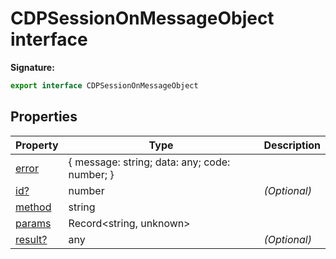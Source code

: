 # CDPSessionOnMessageObject interface

**Signature:**

```typescript
export interface CDPSessionOnMessageObject
```

## Properties

| Property                                                   | Type                                          | Description       |
| ---------------------------------------------------------- | --------------------------------------------- | ----------------- |
| [error](./puppeteer.cdpsessiononmessageobject.error.md)    | { message: string; data: any; code: number; } |                   |
| [id?](./puppeteer.cdpsessiononmessageobject.id.md)         | number                                        | <i>(Optional)</i> |
| [method](./puppeteer.cdpsessiononmessageobject.method.md)  | string                                        |                   |
| [params](./puppeteer.cdpsessiononmessageobject.params.md)  | Record&lt;string, unknown&gt;                 |                   |
| [result?](./puppeteer.cdpsessiononmessageobject.result.md) | any                                           | <i>(Optional)</i> |
